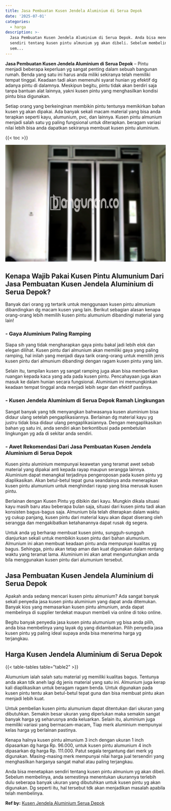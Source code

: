 ```yaml
---
title: Jasa Pembuatan Kusen Jendela Aluminium di Serua Depok
date: '2025-07-01'
categories:
  - harga
description: >-
  Jasa Pembuatan Kusen Jendela Aluminium di Serua Depok. Anda bisa menetapkan
  sendiri tentang kusen pintu almunium yg akan dibeli. Sebelum membelinya, anda
  sem...
---
```


**Jasa Pembuatan Kusen Jendela Aluminium di Serua Depok** – Pintu menjadi beberapa keperluan yg sangat penting dalam sebuah bangunan rumah. Benda yang satu ini harus anda miliki sekiranya telah memiliki tempat tinggal. Keadaan tadi akan memenuhi syarat hunian yg efektif dg adanya pintu di dalamnya. Meskipun begitu, pintu tidak akan berdiri saja tanpa bantuan alat lainnya, yakni kusen pintu yang menghasilkan kondisi pintu bisa digunakan.

Setiap orang yang berkeinginan membikin pintu tentunya memikirkan bahan kusen yg akan dipakai. Ada banyak sekali macam material yang bisa anda terapkan seperti kayu, alumunium, pvc, dan lainnya. Kusen pintu almunium menjadi salah satu yg paling fungsional untuk diterapkan. beragam variasi nilai lebih bisa anda dapatkan sekiranya membuat kusen pintu aluminium.

{{< toc >}}

![Jasa Pembuatan Kusen Jendela Aluminium di Serua Depok](/images/harga-kusen-jendela-alumunium-39.png)

## Kenapa Wajib Pakai Kusen Pintu Alumunium Dari Jasa Pembuatan Kusen Jendela Aluminium di Serua Depok?

Banyak dari orang yg tertarik untuk menggunaan kusen pintu almunium dibandingkan dg macam kusen yang lain. Berikut sebagian alasan kenapa orang-orang lebih memilih kusen pintu alumunium dibandingi material yang lain!

### \- Gaya Aluminium Paling Ramping

Siapa sih yang tidak mengharapkan gaya pintu bakal jadi lebih elok dan elegan dilihat. Kusen pintu dari almunium akan memiliki gaya yang paling ramping, hal inilah yang menjadi daya tarik orang-orang untuk memilih jenis kusen pintu dari almunium dibandingi dengan ragam kusen pintu yang lain.

Selain itu, tampilan kusen yg sangat ramping juga akan bisa memberikan ruangan kepada kaca yang ada pada kusen pintu. Pencahayaan juga akan masuk ke dalam hunian secara fungsional. Aluminium ini memungkinkan keadaan tempat tinggal anda menjadi lebih segar dan efektif pastinya.

### \- Kusen Jendela Aluminium di Serua Depok Ramah Lingkungan

Sangat banyak yang tdk menyangkan bahwasanya kusen aluminium bisa didaur ulang setelah pengaplikasiannya. Berlainan dg material kayu yg justru tidak bisa didaur ulang pengaplikasiannya. Dengan mengaplikasikan bahan yg satu ini, anda sendiri akan berkontibusi pada pembetulan lingkungan yg ada di sekitar anda sendiri.

### \- Awet Rekomendasi Dari Jasa Pembuatan Kusen Jendela Aluminium di Serua Depok

Kusen pintu aluminium mempunyai keawetan yang teramat awet sebab material yang dipakai anti kepada rayap maupun serangga lainnya. Aluminium dapat menangkal terjadinya pengeroposan pada kusen pintu yg diaplikasikan. Akan betul-betul tepat guna seandainya anda menerapkan kusen pintu alumunium untuk menghindari rayap yang bisa merusak kusen pintu.

Berlainan dengan Kusen Pintu yg dibikin dari kayu. Mungkin dikala situasi kayu masih baru atau beberapa bulan saja, situasi dari kusen pintu tadi akan konsisten bagus-bagus saja. Almunium bila telah diterapkan dalam waktu yg cukup panjang, kusen pintu dari material kayu akan dapat diserang oleh serangga dan mengakibatkan ketahanannya dapat rusak dg segera.

Untuk anda yg berharap membuat kusen pintu, sungguh-sungguh dianjurkan sekali untuk membikin kusen pintu dari bahan alumunium. Almunium ini akan membuat keadaan pintu anda mempunyai kualitas yg bagus. Sehingga, pintu akan tetap aman dan kuat digunakan dalam rentang waktu yang teramat lama. Aluminium ini akan amat menguntungkan anda bila menggunakan kusen pintu dari alumunium tersebut.

## Jasa Pembuatan Kusen Jendela Aluminium di Serua Depok

Apakah anda sedang mencari kusen pintu almunium? Ada sangat banyak sekali penyedia jasa kusen pintu aluminium yang dapat anda ditemukan. Banyak kios yang memasarkan kusen pintu almunium, anda dapat membelinya di supplier terdekat maupun membeli via online di toko online.

Begitu banyak penyedia jasa kusen pintu alumunium yg bisa anda pilih, anda bisa membelinya yang layak dg yang didambakan. Pilih penyedia jasa kusen pintu yg paling ideal supaya anda bisa menerima harga yg terjangkau.

## Harga Kusen Jendela Aluminium di Serua Depok

{{< table-tables table="table2" >}}

Alumunium ialah salah satu material yg memiliki kualitas bagus. Tentunya anda akan tdk aneh lagi dg jenis material yang satu ini. Almunium juga kerap kali diaplikasikan untuk beragam ragam benda. Untuk digunakan pada kusen pintu tentu akan betul-betul tepat guna dan bisa membuat pintu akan menjadi lebih kuat.

Untuk pembelian kusen pintu alumunium dapat ditentukan dari ukuran yang dibutuhkan. Semakin besar ukuran yang diperlukan maka semakin sangat banyak harga yg seharusnya anda keluarkan. Selain itu, aluminium juga memiliki variasi yang bermacam-macam, Tiap merk aluminium mempunyai kelas harga yg berlainan pastinya.

Kenapa halnya kusen pintu almunium 3 inch dengan ukuran 1 inch dipasarkan dg harga Rp. 96.000, untuk kusen pintu alumunium 4 inch dipasarkan dg harga Rp. 111.000. Patut segala tergantung dari merk yg digunakan. Masing-masing merk mempunyai nilai harga jual tersendiri yang menghasilkan harganya sangat mahal atau paling terjangkau.

Anda bisa menetapkan sendiri tentang kusen pintu almunium yg akan dibeli. Sebelum membelinya, anda semestinya menentukan ukurannya terlebih dulu seberapa banyak ukuran yang dibutuhkan untuk kusen pintu yg akan digunakan. Dg seperti itu, hal tersebut tdk akan menjadikan masalah apabila telah membelinya.

**Ref by:** [Kusen Jendela Aluminium Serua Depok](https://id.wikipedia.org/wiki/Kusen)
